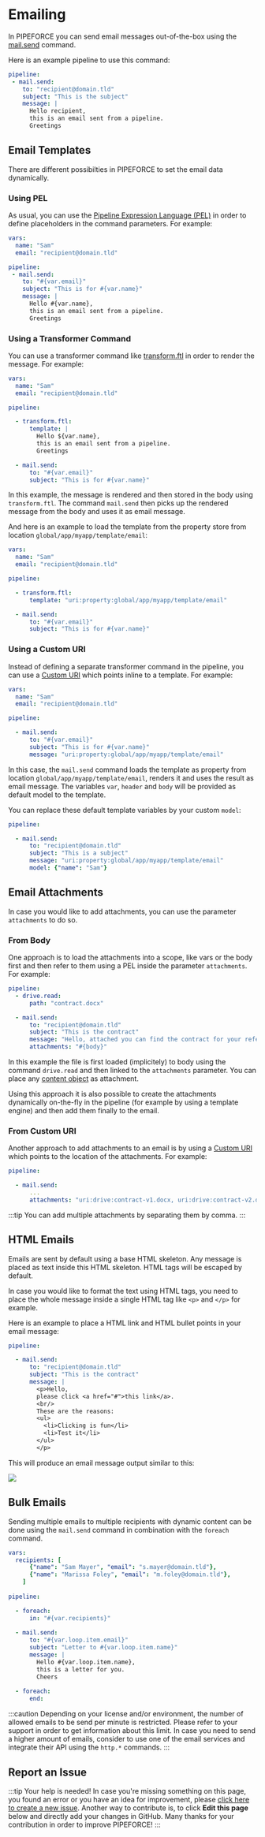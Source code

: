 # Emailing

In PIPEFORCE you can send email messages out-of-the-box using the [mail.send](../api/commands#mailsend-v1) command.

Here is an example pipeline to use this command:

```yaml
pipeline:
 - mail.send:
    to: "recipient@domain.tld"
    subject: "This is the subject"
    message: |
      Hello recipient,
      this is an email sent from a pipeline.
      Greetings
```

## Email Templates

There are different possibilties in PIPEFORCE to set the email data dynamically.

### Using PEL
As usual, you can use the [Pipeline Expression Language (PEL)](../api/pel) in order to define placeholders in the command parameters. For example:


```yaml
vars:
  name: "Sam"
  email: "recipient@domain.tld"

pipeline:
 - mail.send:
    to: "#{var.email}"
    subject: "This is for #{var.name}"
    message: |
      Hello #{var.name},
      this is an email sent from a pipeline.
      Greetings
```

### Using a Transformer Command

You can use a transformer command like [transform.ftl](../guides/transformers/freemarker) in order to render the message. For example:

```yaml
vars:
  name: "Sam"
  email: "recipient@domain.tld"

pipeline:

  - transform.ftl:
      template: |
        Hello ${var.name},
        this is an email sent from a pipeline.
        Greetings

  - mail.send:
      to: "#{var.email}"
      subject: "This is for #{var.name}"
```

In this example, the message is rendered and then stored in the body using `transform.ftl`. The command `mail.send`
then picks up the rendered message from the body and uses it as email message.

And here is an example to load the template from the property store from location `global/app/myapp/template/email`:

```yaml
vars:
  name: "Sam"
  email: "recipient@domain.tld"

pipeline:

  - transform.ftl:
      template: "uri:property:global/app/myapp/template/email"

  - mail.send:
      to: "#{var.email}"
      subject: "This is for #{var.name}"
```

### Using a Custom URI

Instead of defining a separate transformer command in the pipeline, you can use a [Custom URI](../api/uris) which points inline to a template. For example:

```yaml
vars:
  name: "Sam"
  email: "recipient@domain.tld"

pipeline:

  - mail.send:
      to: "#{var.email}"
      subject: "This is for #{var.name}"
      message: "uri:property:global/app/myapp/template/email"
```

In this case, the `mail.send` command loads the template as property from location `global/app/myapp/template/email`, renders it and uses
the result as email message. The variables `var`, `header` and `body` will be provided as default model to the template.

You can replace these default template variables by your custom `model`:

```yaml
pipeline:

  - mail.send:
      to: "recipient@domain.tld"
      subject: "This is a subject"
      message: "uri:property:global/app/myapp/template/email"
      model: {"name": "Sam"}
```

## Email Attachments

In case you would like to add attachments, you can use the parameter `attachments` to do so.
### From Body

One approach is to load the attachments into a scope, like vars or the body first and then refer to them using a PEL inside the parameter `attachments`. For example:

```yaml
pipeline:
  - drive.read:
      path: "contract.docx"

  - mail.send:
      to: "recipient@domain.tld"
      subject: "This is the contract"
      message: "Hello, attached you can find the contract for your reference."
      attachments: "#{body}"
```

In this example the file is first loaded (implicitely) to body using the command `drive.read` and then linked to the `attachments` parameter. You can place any [content object](../guides/contentobject) as attachment. 

Using this approach it is also possible to create the attachments dynamically on-the-fly in the pipeline (for example by using a template engine) and then add them finally to the email.

### From Custom URI

Another approach to add attachments to an email is by using a [Custom URI](../api/uris) which points to the location of the attachments. For example:

```yaml
pipeline:

  - mail.send:
      ...
      attachments: "uri:drive:contract-v1.docx, uri:drive:contract-v2.docx"
```

:::tip
You can add multiple attachments by separating them by comma.
:::


## HTML Emails

Emails are sent by default using a base HTML skeleton. Any message is placed as text inside this HTML skeleton. HTML tags will be escaped by default.

In case you would like to format the text using HTML tags, you need to place the whole message inside a single HTML tag like `<p>` and `</p>` for example.

Here is an example to place a HTML link and HTML bullet points in your email message:

```yaml
pipeline:

  - mail.send:
      to: "recipient@domain.tld"
      subject: "This is the contract"
      message: |
        <p>Hello,
        please click <a href="#">this link</a>.
        <br/>
        These are the reasons:
        <ul>
          <li>Clicking is fun</li>
          <li>Test it</li>
        </ul>
        </p>
```

This will produce an email message output similar to this:

![](../../img/html-email.png)


## Bulk Emails

Sending multiple emails to multiple recipients with dynamic content can be done using the `mail.send` command in combination with the `foreach` command.

```yaml
vars:
  recipients: [
      {"name": "Sam Mayer", "email": "s.mayer@domain.tld"},
      {"name": "Marissa Foley", "email": "m.foley@domain.tld"},
    ]
    
pipeline:

  - foreach:
      in: "#{var.recipients}"
      
  - mail.send:
      to: "#{var.loop.item.email}"
      subject: "Letter to #{var.loop.item.name}"
      message: |
        Hello #{var.loop.item.name},
        this is a letter for you.
        Cheers
      
  - foreach:
      end:
```

:::caution
Depending on your license and/or environment, the number of allowed emails to be send per minute is restricted. 
Please refer to your support in order to get information about this limit.
In case you need to send a higher amount of emails, consider to use one of the email services and integrate
their API using the `http.*` commands.
:::

## Report an Issue
:::tip Your help is needed!
In case you're missing something on this page, you found an error or you have an idea for improvement, please [click here to create a new issue](https://github.com/pipeforce/pipeforce.github.io/issues/new). Another way to contribute is, to click **Edit this page** below and directly add your changes in GitHub. Many thanks for your contribution in order to improve PIPEFORCE!
:::